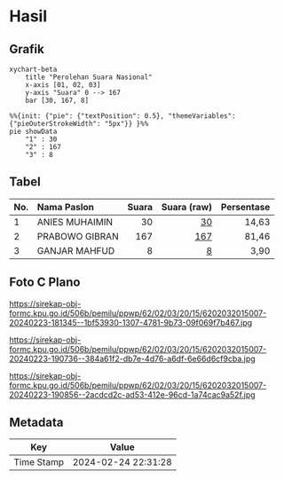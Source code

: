 # Hasil

## Grafik

```mermaid
xychart-beta
    title "Perolehan Suara Nasional"
    x-axis [01, 02, 03]
    y-axis "Suara" 0 --> 167
    bar [30, 167, 8]
```

```mermaid
%%{init: {"pie": {"textPosition": 0.5}, "themeVariables": {"pieOuterStrokeWidth": "5px"}} }%%
pie showData
    "1" : 30
    "2" : 167
    "3" : 8
```

## Tabel

| No. | Nama Paslon    | Suara | Suara (raw) | Persentase |
|:--- |:-------------- | -----:| -----------:| ----------:|
| 1   | ANIES MUHAIMIN | 30    | [30][p-1]   | 14,63      |
| 2   | PRABOWO GIBRAN | 167   | [167][p-2]  | 81,46      |
| 3   | GANJAR MAHFUD  | 8     | [8][p-3]    | 3,90       |


[p-1]: https://github.com/gigit-pemilu/pemilu-2024/blob/main/pilpres/hitung-suara/sub/62-kalimantan-tengah/sub/02-kotawaringin-timur/sub/03-mentaya-hulu/sub/2015-tanjung-jariangau/sub/007-tps/sub/paslon-1.txt
[p-2]: https://github.com/gigit-pemilu/pemilu-2024/blob/main/pilpres/hitung-suara/sub/62-kalimantan-tengah/sub/02-kotawaringin-timur/sub/03-mentaya-hulu/sub/2015-tanjung-jariangau/sub/007-tps/sub/paslon-2.txt
[p-3]: https://github.com/gigit-pemilu/pemilu-2024/blob/main/pilpres/hitung-suara/sub/62-kalimantan-tengah/sub/02-kotawaringin-timur/sub/03-mentaya-hulu/sub/2015-tanjung-jariangau/sub/007-tps/sub/paslon-3.txt

## Foto C Plano

https://sirekap-obj-formc.kpu.go.id/506b/pemilu/ppwp/62/02/03/20/15/6202032015007-20240223-181345--1bf53930-1307-4781-9b73-09f069f7b467.jpg

https://sirekap-obj-formc.kpu.go.id/506b/pemilu/ppwp/62/02/03/20/15/6202032015007-20240223-190736--384a61f2-db7e-4d76-a6df-6e66d6cf9cba.jpg

https://sirekap-obj-formc.kpu.go.id/506b/pemilu/ppwp/62/02/03/20/15/6202032015007-20240223-190856--2acdcd2c-ad53-412e-96cd-1a74cac9a52f.jpg


## Metadata

| Key        | Value               |
| ---------- | ------------------- |
| Time Stamp | 2024-02-24 22:31:28 |



